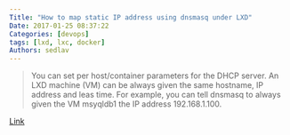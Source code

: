 ```yaml
---
Title: "How to map static IP address using dnsmasq under LXD"
Date: 2017-01-25 08:37:22
Categories: [devops]
tags: [lxd, lxc, docker]
Authors: sedlav
---
```


> You can set per host/container parameters for the DHCP server. An LXD machine (VM) can be always given the same hostname, IP address and leas time. For example, you can tell dnsmasq to always given the VM msyqldb1 the IP address 192.168.1.100.

[Link](http://guacamole.incubator.apache.org/)
